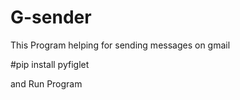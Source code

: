 # G-sender
This Program helping for sending messages on gmail 

#pip install pyfiglet

and Run Program
